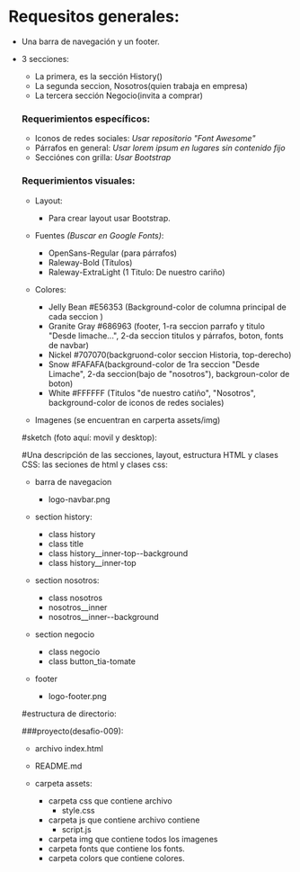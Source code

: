 # Requesitos generales:

  - Una barra de navegación y un footer.
  - 3 secciones:
      - La primera, es la sección History()
      - La segunda seccion, Nosotros(quien trabaja en empresa)
      - La tercera sección Negocio(invita a comprar)

      
    ### Requerimientos específicos:
       - Iconos de redes sociales: 
        *Usar repositorio "Font Awesome"*       
       - Párrafos en general: 
       *Usar lorem ipsum en lugares sin contenido fijo*
      - Secciónes con grilla:
        *Usar Bootstrap*
        
        
    ### Requerimientos visuales:
      - Layout:
     	 - Para crear layout usar Bootstrap.
     - Fuentes *(Buscar en Google Fonts)*:
       - OpenSans-Regular (para párrafos)
       - Raleway-Bold (Títulos)
       - Raleway-ExtraLight (1 Titulo: De nuestro cariño)
     - Colores:
       - Jelly Bean #E56353 (Background-color de columna principal de cada seccion )
       - Granite Gray #686963 (footer, 1-ra seccion parrafo y titulo "Desde limache...", 2-da seccion titulos y párrafos, boton, fonts de navbar)
       - Nickel #707070(backgruond-color seccion Historia, top-derecho)
       - Snow #FAFAFA(background-color de 1ra seccion "Desde Limache", 2-da seccion(bajo de "nosotros"), backgroun-color de boton)
       - White #FFFFFF (Titulos "de nuestro catiño", "Nosotros", background-color de iconos de redes sociales)
      
     - Imagenes (se encuentran en carperta assets/img)

     
    #sketch (foto aquí: movil y desktop):
    
    #Una descripción de las secciones, layout, estructura HTML y clases CSS:
       las seciones de html y clases css:
    
    - barra de navegacion
        - logo-navbar.png
       
    - section history:
        - class history
        - class title
        - class history__inner-top--background
        - class history__inner-top
    - section nosotros:
        - class nosotros
        - nosotros__inner
        - nosotros__inner--background
    - section negocio
        - class negocio
        - class button_tia-tomate 
    - footer
       - logo-footer.png
    
     
     
    #estructura de directorio:
     
    ###proyecto(desafio-009):
     
     
       - archivo index.html
       - README.md
       - carpeta assets:
       
          - carpeta css que contiene archivo
              - style.css
          - carpeta js que contiene archivo contiene
              - script.js  
          - carpeta img que contiene todos los imagenes
          - carpeta fonts que contiene los fonts.
          - carpeta colors que contiene colores.

          
   
    
     
     
    